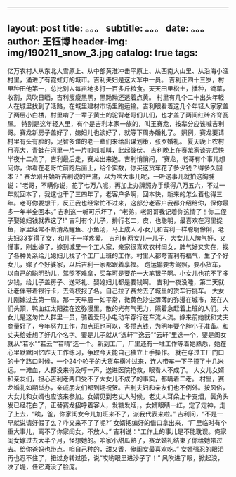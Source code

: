  --- 
 layout:     post 
 title:      。。。 
 subtitle:   。。。
 date:       。。。
 author:     王钰博 
 header-img: img/190211_snow_3.jpg 
 catalog: true 
 tags: 
 --- 
亿万农村人从东北大雪原上、从中部黄淮冲击平原上、从西南大山里、从沿海小渔村里，涌进了有霓虹灯的城市。吉利夫妇是这大军中一员。
吉利正四十三岁，村里种田他第一，总比别人每亩地多打一百多斤粮食。天天田里松土，播种，锄草，收割，风吹日晒，吉利瘦瘦黑黑，黑黝黝还透着点黄。
村里有几个二十出头年轻人在城里找到了活路，在城里建材市场里跑运输。吉利眼看着这几个年轻人家家盖了两层小白楼，村里啃了一辈子黄土的驼背老哥们儿们，也才盖了两间红砖齐脊瓦屋。
特别是这年轻人里，有个是吉利本家一族的，叫王赛龙，按辈分应该喊吉利哥。赛龙新房子盖好了，媳妇儿也谈好了，就等下周办婚礼了。
照例，赛龙要请村里有头有脸的，足智多谋的老一辈们来给出谋划策，张罗婚礼。
夏天晚上农村月亮大，青蛙在河里一片一片呱呱呱叫，此起彼伏。
吉利晚上在赛龙家谈完后快半夜十二点了，吉利最后走，赛龙出来送。吉利悄悄问，“赛龙，老哥有个事儿想问你，你看在老哥忙前跑后面上，给个实数，你买这货车花了多少钱？得多久回本？”
赛龙刚开始听吉利说的严肃，以为啥大事儿呢，一听这事儿就拍这胸脯说：“老哥，不瞒你说，花了七万八呢，再加上办牌照办手续得八万五六，不过一年就回本了，我这也干了三四年了，老客户多啊，回本快，新来的怎么着也得三年。老哥你要想干，反正我也经常忙不过来，这部分老客户我都介绍给你，保你最多一年半全回本。”
吉利这一听可乐坏了，“老弟，老哥哥我记着你这情了！你二侄子娶媳妇钱就靠这了!”
吉利有个儿子，排行老二，皮，也聪明，最喜欢在河里捉鱼，家里经常不断清蒸鲤鱼、小鱼汤，马上成人.小女儿和吉利一样聪明伶俐，老夫妇33岁得了女，和儿子一样疼爱。
吉利有两女儿一儿子，大女儿人脾气好，又懂事，刚出嫁了，嫁到城里一个工人家，亲家很喜欢农村闺女，脾气好又实在，找了各种关系给儿媳妇儿找了个工厂上班的工作。村里人都夸吉利有福气，生了个好女儿，嫁了个好婆家，以后吉利一家都跟着享福。
跑运输要考驾照，要小货车，以自己的聪明劲儿，驾照不难拿，买车可是要花一大笔银子啊。小女儿也花不了多少钱，给儿子盖房子、送彩礼、娶媳妇儿都是要钱啊。
吉利一夜没睡，第二天就让老伴带着银行卡，去驾校报了名。自己拉了赛龙去了城里的货车行挑车。
大女儿刚嫁过去第一周。那一天早晨一如平常，微黄色沙尘薄薄的弥漫在城市，笼在人们头顶，鸭血红太阳挂在这弥漫里，散的光有气无力，照着急赶着上班的人们。大女儿是这匆忙人群里一员，骑着爱玛小电动车穿行在车流人流。嫁来前她就和丈夫商量好了，今年努力工作，加点班也可以，多攒点钱，为明年要个胖小子准备。和丈夫给娃想了好几个名字。要是儿子就从“逸轩”“逸云”“云轩”里选一个，要是闺女就从“若水”“若云”“若晴”选一个。新到工厂，厂里还有一堆工作等着她熟悉，她在心里默默回忆昨天工作练习，争取今天能自己独立上手操作。
就在穿过工厂门口的十字路口时候，一个24个轮子的大货车横冲过来，连人带车一下子撞了十几米远。一滩血，人都没来得及哼一声，送进医院抢救，眼看人不成了。
大女儿女婿和亲友们，担心吉利老两口受不了大女儿不成了的事实，都瞒着二老。
村里，赛龙婚礼如期举办，亲戚朋友们都到场祝贺。吉利夫妇和亲友们也不例外。按风俗，大女儿和女婿也应该来参加。女婿见到老丈人时候，老丈人耳朵上卡支烟，鬓角头发已经花白了，正替赛龙招呼着客人，发糖发烟，。女婿眼睛一红，定了定神，走了上去，“唉，爸，你家闺女今儿加班来不了，派我代表来啦。”  吉利问，“不是一早就说请好假了么？咋又来不了了呢?”
女婿把编好的借口拿出来，“厂里临时有个重大事儿，离不了你家闺女，不放人。”
吉利说：“工作上的事儿是不能耽误。俺家闺女嫁过去大半个月，怪想她的。咱家小甜瓜熟了，赛龙婚礼结束了你给她带过去。给你爸妈也带点。咱自己种的，甜又香，俺闺女最喜欢吃。”
女婿强忍的眼泪再也忍不住了，扭过身转过脸，说“哎哟眼里进沙子了！”
风吹进了眼，掀起浪，决了堤，任它淹没了脸庞。



